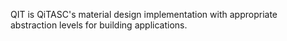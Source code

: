QIT is QiTASC's material design implementation with appropriate abstraction levels for building applications.

